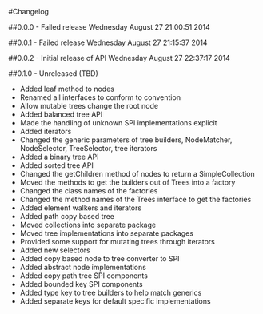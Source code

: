 #Changelog


##0.0.0 - Failed release
Wednesday August 27 21:00:51 2014

##0.0.1 - Failed release
Wednesday August 27 21:15:37 2014

##0.0.2 - Initial release of API
Wednesday August 27 22:37:17 2014

##0.1.0 - Unreleased (TBD)
* Added leaf method to nodes
* Renamed all interfaces to conform to convention
* Allow mutable trees change the root node 
* Added balanced tree API
* Made the handling of unknown SPI implementations explicit
* Added iterators
* Changed the generic parameters of tree builders, NodeMatcher, NodeSelector, TreeSelector, tree iterators
* Added a binary tree API
* Added sorted  tree API
* Changed the getChildren method of nodes to return a SimpleCollection
* Moved the methods to get the builders out of Trees into a factory
* Changed the class names of the factories
* Changed the method names of the Trees interface to get the factories
* Added element walkers and iterators
* Added path copy based tree
* Moved collections into separate package
* Moved tree implementations into separate packages
* Provided some support for mutating trees through iterators
* Added new selectors
* Added copy based node to tree converter to SPI
* Added abstract node implementations
* Added copy path tree SPI components
* Added bounded key SPI components
* Added type key to tree builders to help match generics
* Added separate keys for default specific implementations
